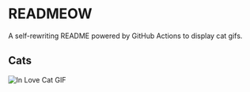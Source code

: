 # READMEOW

A self-rewriting README powered by GitHub Actions to display cat gifs.

## Cats

![In Love Cat GIF](https://media2.giphy.com/media/MDJ9IbxxvDUQM/200.gif?cid=9acd02da0m1ryxu5idsoqv4b95acanggb8rokg5at5tnw3az&ep=v1_gifs_search&rid=200.gif&ct=g)

